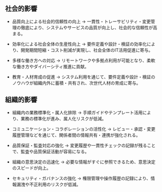 ## 社会的影響

- 品質向上による社会的信頼性の向上
  → 一貫性・トレーサビリティ・変更管理の徹底により、システムやサービスの品質が向上し、社会的な信頼性が高まる。

- 効率化による社会全体の生産性向上
  → 要件定義や設計・検証の効率化により、開発期間短縮・コスト削減が実現し、社会全体のIT活用促進に寄与。

- 多様な働き方への対応
  → リモートワークや多拠点利用が可能となり、柔軟な働き方やダイバーシティ推進に貢献。

- 教育・人材育成の促進
  → システム利用を通じて、要件定義や設計・検証のノウハウが組織内外に蓄積・共有され、次世代人材の育成に寄与。

## 組織的影響

- 組織内の業務標準化・属人化排除
  → 手順ガイドやテンプレート活用により、業務の標準化が進み、属人化リスクが低減。

- コミュニケーション・コラボレーションの活性化
  → レビュー・承認・変更履歴管理などを通じて、関係者間の情報共有・連携が強化される。

- 品質保証・監査対応の強化
  → 変更履歴や一貫性チェックの記録が残ることで、監査や品質保証活動が容易になる。

- 組織の意思決定の迅速化
  → 必要な情報がすぐに参照できるため、意思決定のスピードが向上。

- セキュリティ・ガバナンスの強化
  → 権限管理や操作履歴の記録により、情報漏洩や不正利用のリスクが低減。
